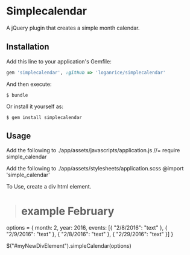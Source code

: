 # Simplecalendar

A jQuery plugin that creates a simple month calendar.


## Installation

Add this line to your application's Gemfile:

```ruby
gem 'simplecalendar', :github => 'loganrice/simplecalendar'

```

And then execute:

    $ bundle

Or install it yourself as:

    $ gem install simplecalendar

## Usage
Add the following to ./app/assets/javascripts/application.js
  //= require simple_calendar

Add the following to ./app/assets/stylesheets/application.scss
  @import 'simple_calendar'

To Use, create a div html element.
> # example February
  options = { 
              month: 2,
              year: 2016,
              events: [{
                  "2/8/2016": "text"
                 }, {
                   "2/9/2016": "text"
                 }, { 
                   "2/8/2016": "text"
                 }, {
                   "2/29/2016": "text"
                 }]
            }

$("#myNewDivElement").simpleCalendar(options)

